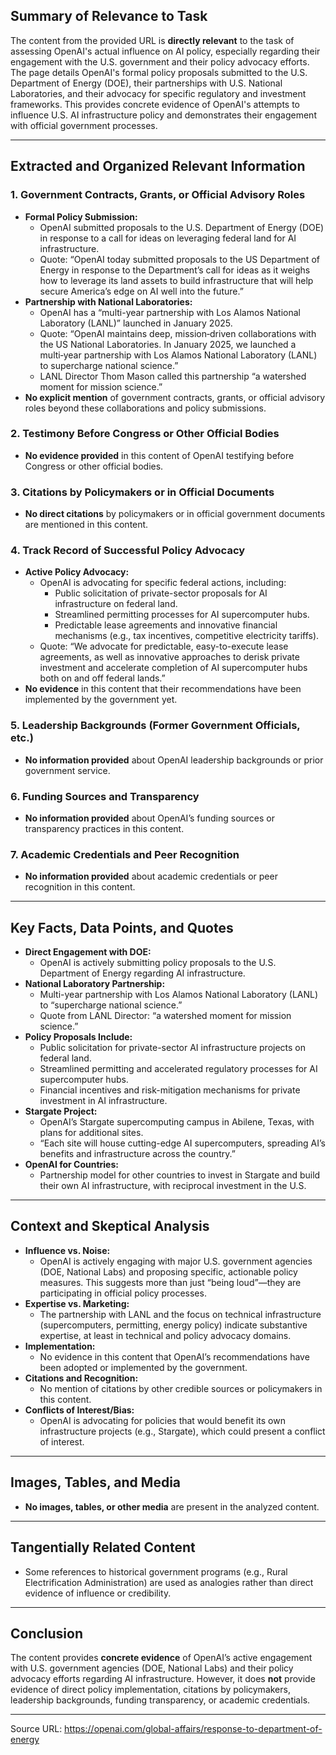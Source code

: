 ## Summary of Relevance to Task

The content from the provided URL is **directly relevant** to the task of assessing OpenAI's actual influence on AI policy, especially regarding their engagement with the U.S. government and their policy advocacy efforts. The page details OpenAI's formal policy proposals submitted to the U.S. Department of Energy (DOE), their partnerships with U.S. National Laboratories, and their advocacy for specific regulatory and investment frameworks. This provides concrete evidence of OpenAI's attempts to influence U.S. AI infrastructure policy and demonstrates their engagement with official government processes.

---

## Extracted and Organized Relevant Information

### 1. **Government Contracts, Grants, or Official Advisory Roles**
- **Formal Policy Submission:**  
  - OpenAI submitted proposals to the U.S. Department of Energy (DOE) in response to a call for ideas on leveraging federal land for AI infrastructure.
  - Quote: “OpenAI today submitted proposals to the US Department of Energy in response to the Department’s call for ideas as it weighs how to leverage its land assets to build infrastructure that will help secure America’s edge on AI well into the future.”
- **Partnership with National Laboratories:**  
  - OpenAI has a “multi-year partnership with Los Alamos National Laboratory (LANL)” launched in January 2025.
  - Quote: “OpenAI maintains deep, mission‑driven collaborations with the US National Laboratories. In January 2025, we launched a multi‑year partnership with Los Alamos National Laboratory (LANL) to supercharge national science.”
  - LANL Director Thom Mason called this partnership “a watershed moment for mission science.”
- **No explicit mention** of government contracts, grants, or official advisory roles beyond these collaborations and policy submissions.

### 2. **Testimony Before Congress or Other Official Bodies**
- **No evidence provided** in this content of OpenAI testifying before Congress or other official bodies.

### 3. **Citations by Policymakers or in Official Documents**
- **No direct citations** by policymakers or in official government documents are mentioned in this content.

### 4. **Track Record of Successful Policy Advocacy**
- **Active Policy Advocacy:**
  - OpenAI is advocating for specific federal actions, including:
    - Public solicitation of private-sector proposals for AI infrastructure on federal land.
    - Streamlined permitting processes for AI supercomputer hubs.
    - Predictable lease agreements and innovative financial mechanisms (e.g., tax incentives, competitive electricity tariffs).
  - Quote: “We advocate for predictable, easy-to-execute lease agreements, as well as innovative approaches to derisk private investment and accelerate completion of AI supercomputer hubs both on and off federal lands.”
- **No evidence** in this content that their recommendations have been implemented by the government yet.

### 5. **Leadership Backgrounds (Former Government Officials, etc.)**
- **No information provided** about OpenAI leadership backgrounds or prior government service.

### 6. **Funding Sources and Transparency**
- **No information provided** about OpenAI’s funding sources or transparency practices in this content.

### 7. **Academic Credentials and Peer Recognition**
- **No information provided** about academic credentials or peer recognition in this content.

---

## Key Facts, Data Points, and Quotes

- **Direct Engagement with DOE:**  
  - OpenAI is actively submitting policy proposals to the U.S. Department of Energy regarding AI infrastructure.
- **National Laboratory Partnership:**  
  - Multi-year partnership with Los Alamos National Laboratory (LANL) to “supercharge national science.”
  - Quote from LANL Director: “a watershed moment for mission science.”
- **Policy Proposals Include:**
  - Public solicitation for private-sector AI infrastructure projects on federal land.
  - Streamlined permitting and accelerated regulatory processes for AI supercomputer hubs.
  - Financial incentives and risk-mitigation mechanisms for private investment in AI infrastructure.
- **Stargate Project:**  
  - OpenAI’s Stargate supercomputing campus in Abilene, Texas, with plans for additional sites.
  - “Each site will house cutting-edge AI supercomputers, spreading AI’s benefits and infrastructure across the country.”
- **OpenAI for Countries:**  
  - Partnership model for other countries to invest in Stargate and build their own AI infrastructure, with reciprocal investment in the U.S.

---

## Context and Skeptical Analysis

- **Influence vs. Noise:**  
  - OpenAI is actively engaging with major U.S. government agencies (DOE, National Labs) and proposing specific, actionable policy measures. This suggests more than just “being loud”—they are participating in official policy processes.
- **Expertise vs. Marketing:**  
  - The partnership with LANL and the focus on technical infrastructure (supercomputers, permitting, energy policy) indicate substantive expertise, at least in technical and policy advocacy domains.
- **Implementation:**  
  - No evidence in this content that OpenAI’s recommendations have been adopted or implemented by the government.
- **Citations and Recognition:**  
  - No mention of citations by other credible sources or policymakers in this content.
- **Conflicts of Interest/Bias:**  
  - OpenAI is advocating for policies that would benefit its own infrastructure projects (e.g., Stargate), which could present a conflict of interest.

---

## Images, Tables, and Media

- **No images, tables, or other media** are present in the analyzed content.

---

## Tangentially Related Content

- Some references to historical government programs (e.g., Rural Electrification Administration) are used as analogies rather than direct evidence of influence or credibility.

---

## Conclusion

The content provides **concrete evidence** of OpenAI’s active engagement with U.S. government agencies (DOE, National Labs) and their policy advocacy efforts regarding AI infrastructure. However, it does **not** provide evidence of direct policy implementation, citations by policymakers, leadership backgrounds, funding transparency, or academic credentials.

---

Source URL: https://openai.com/global-affairs/response-to-department-of-energy